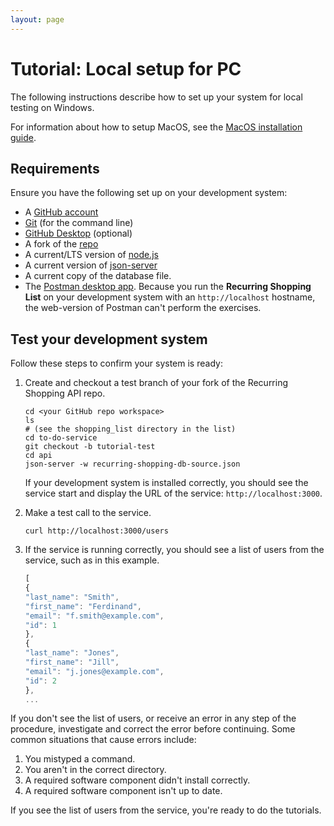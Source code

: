 ```yaml
---
layout: page
---
```

# Tutorial: Local setup for PC

The following instructions describe how to set up your system for local testing on Windows.

For information about how to setup MacOS, see the [MacOS installation guide](setup_macos.md).

## Requirements

Ensure you have the following set up on your development system:

* A [GitHub account](https://github.com)
* [Git](https://docs.github.com/en/get-started/quickstart/set-up-git) (for the command line)
* [GitHub Desktop](https://desktop.github.com) (optional)
* A fork of the [repo](https://github.com/eapearce/shopping_list)
* A current/LTS version of [node.js](https://nodejs.org/en/)
* A current version of [json-server](https://www.npmjs.com/package/json-server)
* A current copy of the database file.
* The [Postman desktop app](https://www.postman.com/downloads/). Because you run the **Recurring Shopping List** on your development system with an `http://localhost` hostname, the web-version of Postman can't perform the exercises.

## Test your development system

Follow these steps to confirm your system is ready:

1. Create and checkout a test branch of your fork of the Recurring Shopping API repo.

    ```shell
    cd <your GitHub repo workspace>
    ls
    # (see the shopping_list directory in the list)
    cd to-do-service
    git checkout -b tutorial-test
    cd api
    json-server -w recurring-shopping-db-source.json
    ```

    If your development system is installed correctly, you should see
    the service start and display the URL of the service: `http://localhost:3000`.

2. Make a test call to the service.

    ```shell
    curl http://localhost:3000/users
    ```

3. If the service is running correctly, you should see a list of users from the service, such as in this example.

    ```js
    [
    {
    "last_name": "Smith",
    "first_name": "Ferdinand",
    "email": "f.smith@example.com",
    "id": 1
    },
    {
    "last_name": "Jones",
    "first_name": "Jill",
    "email": "j.jones@example.com",
    "id": 2
    },
    ...
    ```

If you don't see the list of users, or receive an error in any step
of the procedure, investigate and correct the error before continuing.
Some common situations that cause errors include:

1. You mistyped a command.
2. You aren't in the correct directory.
3. A required software component didn't install correctly.
4. A required software component isn't up to date.

If you see the list of users from the service, you're ready to do
the tutorials.
